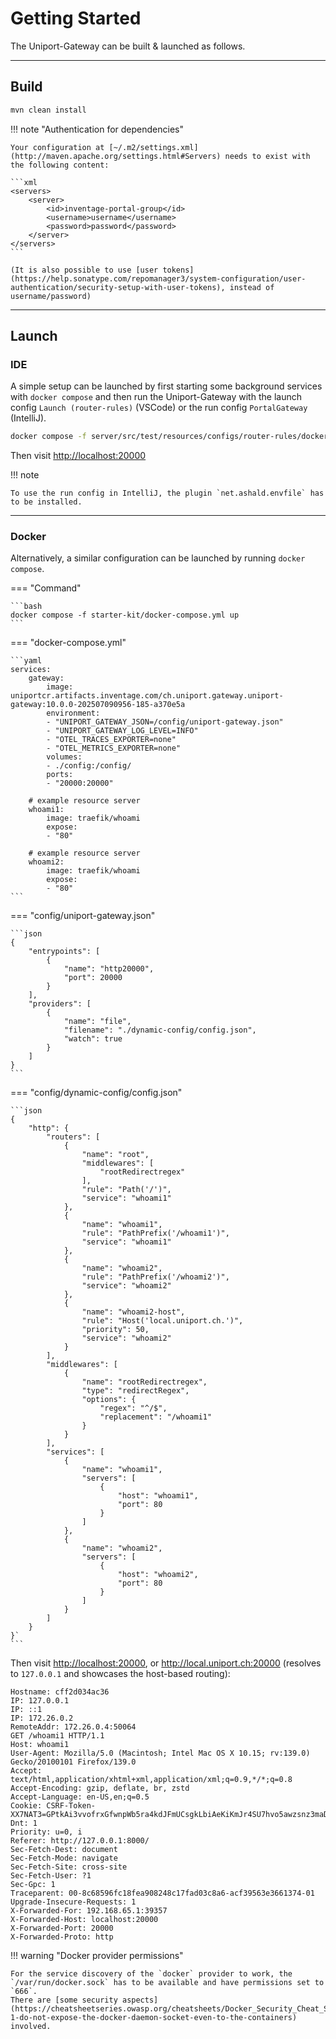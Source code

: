 # Getting Started

The Uniport-Gateway can be built & launched as follows.

---

## Build

```bash
mvn clean install
```

!!! note "Authentication for dependencies"

    Your configuration at [~/.m2/settings.xml](http://maven.apache.org/settings.html#Servers) needs to exist with the following content:

    ```xml
    <servers>
        <server>
            <id>inventage-portal-group</id>
            <username>username</username>
            <password>password</password>
        </server>
    </servers>
    ```

    (It is also possible to use [user tokens](https://help.sonatype.com/repomanager3/system-configuration/user-authentication/security-setup-with-user-tokens), instead of username/password)

---

## Launch

### IDE

A simple setup can be launched by first starting some background services with `docker compose` and then run the Uniport-Gateway with the launch config `Launch (router-rules)` (VSCode) or the run config `PortalGateway` (IntelliJ).

```bash
docker compose -f server/src/test/resources/configs/router-rules/docker-compose.yml up
```

Then visit <http://localhost:20000>

!!! note

    To use the run config in IntelliJ, the plugin `net.ashald.envfile` has to be installed.

---

### Docker

Alternatively, a similar configuration can be launched by running `docker compose`.

=== "Command"

    ```bash
    docker compose -f starter-kit/docker-compose.yml up
    ```

=== "docker-compose.yml"

    ```yaml
    services:
        gateway:
            image: uniportcr.artifacts.inventage.com/ch.uniport.gateway.uniport-gateway:10.0.0-202507090956-185-a370e5a
            environment:
            - "UNIPORT_GATEWAY_JSON=/config/uniport-gateway.json"
            - "UNIPORT_GATEWAY_LOG_LEVEL=INFO"
            - "OTEL_TRACES_EXPORTER=none"
            - "OTEL_METRICS_EXPORTER=none"
            volumes:
            - ./config:/config/
            ports:
            - "20000:20000"

        # example resource server
        whoami1:
            image: traefik/whoami
            expose:
            - "80"

        # example resource server
        whoami2:
            image: traefik/whoami
            expose:
            - "80"
    ```

=== "config/uniport-gateway.json"

    ```json
    {
        "entrypoints": [
            {
                "name": "http20000",
                "port": 20000
            }
        ],
        "providers": [
            {
                "name": "file",
                "filename": "./dynamic-config/config.json",
                "watch": true
            }
        ]
    }
    ```

=== "config/dynamic-config/config.json"

    ```json
    {
        "http": {
            "routers": [
                {
                    "name": "root",
                    "middlewares": [
                        "rootRedirectregex"
                    ],
                    "rule": "Path('/')",
                    "service": "whoami1"
                },
                {
                    "name": "whoami1",
                    "rule": "PathPrefix('/whoami1')",
                    "service": "whoami1"
                },
                {
                    "name": "whoami2",
                    "rule": "PathPrefix('/whoami2')",
                    "service": "whoami2"
                },
                {
                    "name": "whoami2-host",
                    "rule": "Host('local.uniport.ch.')",
                    "priority": 50,
                    "service": "whoami2"
                }
            ],
            "middlewares": [
                {
                    "name": "rootRedirectregex",
                    "type": "redirectRegex",
                    "options": {
                        "regex": "^/$",
                        "replacement": "/whoami1"
                    }
                }
            ],
            "services": [
                {
                    "name": "whoami1",
                    "servers": [
                        {
                            "host": "whoami1",
                            "port": 80
                        }
                    ]
                },
                {
                    "name": "whoami2",
                    "servers": [
                        {
                            "host": "whoami2",
                            "port": 80
                        }
                    ]
                }
            ]
        }
    }`
    ```

Then visit <http://localhost:20000>, or <http://local.uniport.ch:20000> (resolves to `127.0.0.1` and showcases the host-based routing):

```text
Hostname: cff2d034ac36
IP: 127.0.0.1
IP: ::1
IP: 172.26.0.2
RemoteAddr: 172.26.0.4:50064
GET /whoami1 HTTP/1.1
Host: whoami1
User-Agent: Mozilla/5.0 (Macintosh; Intel Mac OS X 10.15; rv:139.0) Gecko/20100101 Firefox/139.0
Accept: text/html,application/xhtml+xml,application/xml;q=0.9,*/*;q=0.8
Accept-Encoding: gzip, deflate, br, zstd
Accept-Language: en-US,en;q=0.5
Cookie: CSRF-Token-XX7NAT3=GPtkAi3vvofrxGfwnpWb5ra4kdJFmUCsgkLbiAeKiKmJr4SU7hvo5awzsnz3maDY
Dnt: 1
Priority: u=0, i
Referer: http://127.0.0.1:8000/
Sec-Fetch-Dest: document
Sec-Fetch-Mode: navigate
Sec-Fetch-Site: cross-site
Sec-Fetch-User: ?1
Sec-Gpc: 1
Traceparent: 00-8c68596fc18fea908248c17fad03c8a6-acf39563e3661374-01
Upgrade-Insecure-Requests: 1
X-Forwarded-For: 192.168.65.1:39357
X-Forwarded-Host: localhost:20000
X-Forwarded-Port: 20000
X-Forwarded-Proto: http
```

!!! warning "Docker provider permissions"

    For the service discovery of the `docker` provider to work, the `/var/run/docker.sock` has to be available and have permissions set to `666`.
    There are [some security aspects](https://cheatsheetseries.owasp.org/cheatsheets/Docker_Security_Cheat_Sheet.html#rule-1-do-not-expose-the-docker-daemon-socket-even-to-the-containers) involved.
